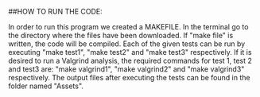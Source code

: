 ##HOW TO RUN THE CODE:

In order to run this program we created a MAKEFILE.
In the terminal go to the directory where the files have been downloaded.
If "make file" is written, the code will be compiled.
Each of the given tests can be run by executing "make test1", "make test2" and "make test3" respectively.
If it is desired to run a Valgrind analysis, the required commands for test 1, test 2 and test3 are: "make valgrind1", "make valgrind2" and "make valgrind3" respectively.
The output files after executing the tests can be found in the folder named "Assets".
